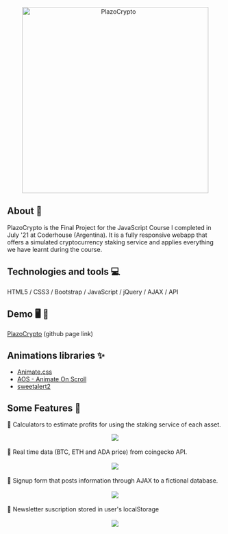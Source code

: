 <div align="center">
<img width="435" alt="PlazoCrypto" src="https://user-images.githubusercontent.com/87493125/127239603-d431c55f-919c-4180-8562-4659c58db69d.png">
</div>

## About 📝
PlazoCrypto is the Final Project for the JavaScript Course I completed in July '21 at Coderhouse (Argentina). It is a fully responsive webapp that offers a simulated cryptocurrency staking service and applies everything we have learnt during the course. 

## Technologies and tools :computer:
HTML5 / CSS3 / Bootstrap / JavaScript / jQuery / AJAX / API

## Demo 🖥️ 📲
<a href="https://lucasrimondi.github.io/PlazoCrypto/">PlazoCrypto</a> (github page link)

## Animations libraries ✨
- <a href="https://animate.style">Animate.css</a>
- <a href="https://michalsnik.github.io/aos/">AOS - Animate On Scroll</a>
- <a href="https://sweetalert2.github.io">sweetalert2</a>

## Some Features 🔧
📌 Calculators to estimate profits for using the staking service of each asset. <br> 
<div align="center">
<img src="https://user-images.githubusercontent.com/87493125/127240500-a3598ac5-9714-4229-8540-2dd1b9b41111.gif">
</div>
<br>
📌 Real time data (BTC, ETH and ADA price) from coingecko API. <br><br>
<div align="center">
<img src="https://user-images.githubusercontent.com/87493125/127240948-f4cbbd4c-2f92-417a-a420-8ea66694eb3b.gif">
</div>
<br>
📌 Signup form that posts information through AJAX to a fictional database. <br><br>
<div align="center">
<img src="https://user-images.githubusercontent.com/87493125/127241191-77e70498-186a-4f33-b76b-cdc786dd8507.gif">
</div>
<br>
📌 Newsletter suscription stored in user's localStorage <br><br>
<div align="center">
<img src="https://user-images.githubusercontent.com/87493125/127241285-ed11e128-16e2-4bf8-a2a5-a5115b628cc7.gif">
</div>
<br>


